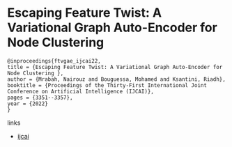 # Escaping Feature Twist: A Variational Graph Auto-Encoder for Node Clustering 

```
@inproceedings{ftvgae_ijcai22,
title = {Escaping Feature Twist: A Variational Graph Auto-Encoder for Node Clustering },
author = {Mrabah, Nairouz and Bouguessa, Mohamed and Ksantini, Riadh},
booktitle = {Proceedings of the Thirty-First International Joint Conference on Artificial Intelligence (IJCAI)},
pages = {3351--3357},
year = {2022}
}
```

links
- [ijcai](https://www.ijcai.org/Proceedings/2022/465)
